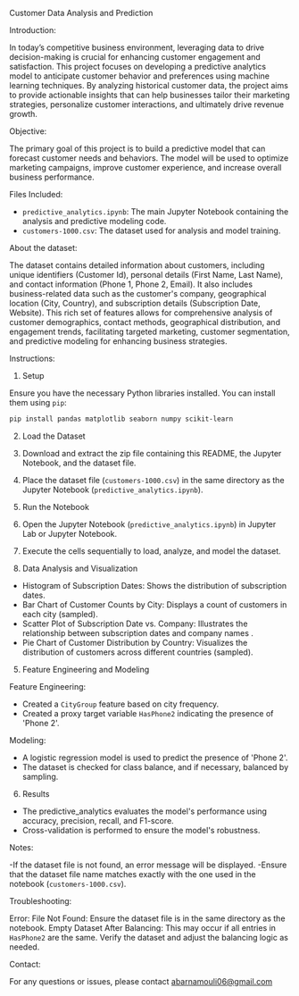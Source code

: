 Customer Data Analysis and Prediction

Introduction:

In today’s competitive business environment, leveraging data to drive decision-making is crucial for enhancing customer engagement and satisfaction. This project focuses on developing a predictive analytics model to anticipate customer behavior and preferences using machine learning techniques. By analyzing historical customer data, the project aims to provide actionable insights that can help businesses tailor their marketing strategies, personalize customer interactions, and ultimately drive revenue growth.

Objective:

The primary goal of this project is to build a predictive model that can forecast customer needs and behaviors. The model will be used to optimize marketing campaigns, improve customer experience, and increase overall business performance.

Files Included:

- `predictive_analytics.ipynb`: The main Jupyter Notebook containing the analysis and predictive modeling code.
- `customers-1000.csv`: The dataset used for analysis and model training.

About the dataset:

The dataset contains detailed information about customers, including unique identifiers (Customer Id), personal details (First Name, Last Name), and contact information (Phone 1, Phone 2, Email). It also includes business-related data such as the customer's company, geographical location (City, Country), and subscription details (Subscription Date, Website). This rich set of features allows for comprehensive analysis of customer demographics, contact methods, geographical distribution, and engagement trends, facilitating targeted marketing, customer segmentation, and predictive modeling for enhancing business strategies.

Instructions:

1. Setup

Ensure you have the necessary Python libraries installed. You can install them using `pip`:

```bash
pip install pandas matplotlib seaborn numpy scikit-learn
```

2. Load the Dataset

1. Download and extract the zip file containing this README, the Jupyter Notebook, and the dataset file.
2. Place the dataset file (`customers-1000.csv`) in the same directory as the Jupyter Notebook (`predictive_analytics.ipynb`).

3. Run the Notebook

1. Open the Jupyter Notebook (`predictive_analytics.ipynb`) in Jupyter Lab or Jupyter Notebook.
2. Execute the cells sequentially to load, analyze, and model the dataset.

4. Data Analysis and Visualization

- Histogram of Subscription Dates: Shows the distribution of subscription dates.
- Bar Chart of Customer Counts by City: Displays a count of customers in each city (sampled).
- Scatter Plot of Subscription Date vs. Company: Illustrates the relationship between subscription dates and company names .
- Pie Chart of Customer Distribution by Country: Visualizes the distribution of customers across different countries (sampled).

5. Feature Engineering and Modeling

Feature Engineering:
  - Created a `CityGroup` feature based on city frequency.
  - Created a proxy target variable `HasPhone2` indicating the presence of 'Phone 2'.

Modeling:
  - A logistic regression model is used to predict the presence of 'Phone 2'.
  - The dataset is checked for class balance, and if necessary, balanced by sampling.

6. Results

- The predictive_analytics evaluates the model's performance using accuracy, precision, recall, and F1-score.
- Cross-validation is performed to ensure the model's robustness.

Notes:

-If the dataset file is not found, an error message will be displayed.
-Ensure that the dataset file name matches exactly with the one used in the notebook (`customers-1000.csv`).


Troubleshooting:

Error: File Not Found: Ensure the dataset file is in the same directory as the notebook.
Empty Dataset After Balancing: This may occur if all entries in `HasPhone2` are the same. Verify the dataset and adjust the balancing logic as needed.


Contact:

For any questions or issues, please contact abarnamouli06@gmail.com
